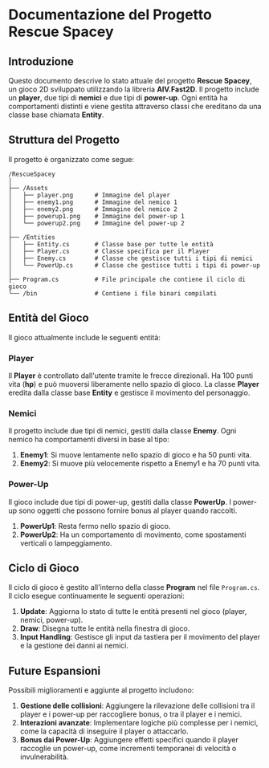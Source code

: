 ﻿# Documentazione del Progetto Rescue Spacey

## Introduzione

Questo documento descrive lo stato attuale del progetto **Rescue Spacey**, un gioco 2D sviluppato utilizzando la libreria **AIV.Fast2D**. Il progetto include un **player**, due tipi di **nemici** e due tipi di **power-up**. Ogni entità ha comportamenti distinti e viene gestita attraverso classi che ereditano da una classe base chiamata **Entity**.

## Struttura del Progetto

Il progetto è organizzato come segue:

```
/RescueSpacey
│
├── /Assets
│   ├── player.png      # Immagine del player
│   ├── enemy1.png      # Immagine del nemico 1
│   ├── enemy2.png      # Immagine del nemico 2
│   ├── powerup1.png    # Immagine del power-up 1
│   └── powerup2.png    # Immagine del power-up 2
│
├── /Entities
│   ├── Entity.cs       # Classe base per tutte le entità
│   ├── Player.cs       # Classe specifica per il Player
│   ├── Enemy.cs        # Classe che gestisce tutti i tipi di nemici
│   └── PowerUp.cs      # Classe che gestisce tutti i tipi di power-up
│
├── Program.cs          # File principale che contiene il ciclo di gioco
└── /bin                # Contiene i file binari compilati
```

## Entità del Gioco

Il gioco attualmente include le seguenti entità:

### Player

Il **Player** è controllato dall'utente tramite le frecce direzionali. Ha 100 punti vita (**hp**) e può muoversi liberamente nello spazio di gioco. La classe **Player** eredita dalla classe base **Entity** e gestisce il movimento del personaggio.

### Nemici

Il progetto include due tipi di nemici, gestiti dalla classe **Enemy**. Ogni nemico ha comportamenti diversi in base al tipo:

1.  **Enemy1**: Si muove lentamente nello spazio di gioco e ha 50 punti vita.
2.  **Enemy2**: Si muove più velocemente rispetto a Enemy1 e ha 70 punti vita.

### Power-Up

Il gioco include due tipi di power-up, gestiti dalla classe **PowerUp**. I power-up sono oggetti che possono fornire bonus al player quando raccolti.

1.  **PowerUp1**: Resta fermo nello spazio di gioco.
2.  **PowerUp2**: Ha un comportamento di movimento, come spostamenti verticali o lampeggiamento.

## Ciclo di Gioco

Il ciclo di gioco è gestito all'interno della classe **Program** nel file `Program.cs`. Il ciclo esegue continuamente le seguenti operazioni:

1.  **Update**: Aggiorna lo stato di tutte le entità presenti nel gioco (player, nemici, power-up).
2.  **Draw**: Disegna tutte le entità nella finestra di gioco.
3.  **Input Handling**: Gestisce gli input da tastiera per il movimento del player e la gestione dei danni ai nemici.

## Future Espansioni

Possibili miglioramenti e aggiunte al progetto includono:

1.  **Gestione delle collisioni**: Aggiungere la rilevazione delle collisioni tra il player e i power-up per raccogliere bonus, o tra il player e i nemici.
2.  **Interazioni avanzate**: Implementare logiche più complesse per i nemici, come la capacità di inseguire il player o attaccarlo.
3.  **Bonus dai Power-Up**: Aggiungere effetti specifici quando il player raccoglie un power-up, come incrementi temporanei di velocità o invulnerabilità.
